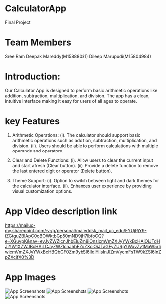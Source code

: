 # CalculatorApp
Final Project
# Team Members
Sree Ram Deepak Mareddy(M15888081)
Dileep Marupudi(M15804984)

# Introduction:
Our Calculator App is designed to perform basic arithmetic operations like addition, subtraction, multiplication, and division. The app has a clean, intuitive interface making it easy for users of all ages to operate.

# key Features

1. Arithmetic Operations:
    (i). The calculator should support basic arithmetic operations such as addition, subtraction, multiplication, and division.
   (ii).  Users should be able to perform calculations with multiple operands and operators.

2. Clear and Delete Functions:
    (i). Allow users to clear the current input and start afresh (Clear button).
    (ii). Provide a delete function to remove the last entered digit or operator (Delete button).

3. Theme Support:
    (i). Option to switch between light and dark themes for the calculator interface.
    (ii). Enhances user experience by providing visual customization options.

# App Video description link
https://mailuc-my.sharepoint.com/:v:/g/personal/mareddsk_mail_uc_edu/EYUjRjY9-iZGtguZBlApC0oBOWktbGp50mND9jH7lbfoCQ?e=XGuvpK&nav=eyJyZWZlcnJhbEluZm8iOnsicmVmZXJyYWxBcHAiOiJTdHJlYW1XZWJBcHAiLCJyZWZlcnJhbFZpZXciOiJTaGFyZURpYWxvZy1MaW5rIiwicmVmZXJyYWxBcHBQbGF0Zm9ybSI6IldlYiIsInJlZmVycmFsTW9kZSI6InZpZXcifX0%3D

# App Images
![App Screenshots](.expo/AppScreenshots/ArithmeticOperation.PNG)
![App Screenshots](.expo/AppScreenshots/Darkmode.PNG)
![App Screenshots](.expo/AppScreenshots/MultipleArithmeticOperations.PNG)
![App Screenshots](.expo/AppScreenshots/Normalmode.PNG)


